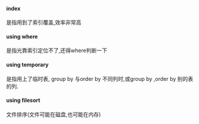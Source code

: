 #### index
是指用到了索引覆盖,效率非常高
#### using where
是指光靠索引定位不了,还得where判断一下 
#### using temporary
是指用上了临时表, group by 与order by 不同列时,或group by ,order by 别的表的列.  
#### using filesort
文件排序(文件可能在磁盘,也可能在内存)